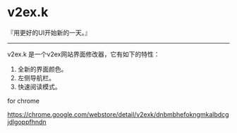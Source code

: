 v2ex.k
========

『用更好的UI开始新的一天。』


---------

v2ex.k 是一个v2ex网站界面修改器，它有如下的特性：

1. 全新的界面颜色。
2. 左侧导航栏。
3. 快速阅读模式。

for chrome

https://chrome.google.com/webstore/detail/v2exk/dnbmbhefokngmkalbdcgjdlgoppfhndn
